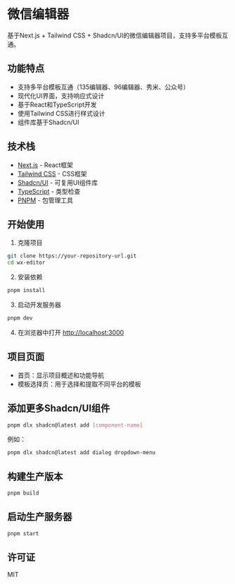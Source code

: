 # 微信编辑器

基于Next.js + Tailwind CSS + Shadcn/UI的微信编辑器项目，支持多平台模板互通。

## 功能特点

- 支持多平台模板互通（135编辑器、96编辑器、秀米、公众号）
- 现代化UI界面，支持响应式设计
- 基于React和TypeScript开发
- 使用Tailwind CSS进行样式设计
- 组件库基于Shadcn/UI

## 技术栈

- [Next.js](https://nextjs.org/) - React框架
- [Tailwind CSS](https://tailwindcss.com/) - CSS框架
- [Shadcn/UI](https://ui.shadcn.com/) - 可复用UI组件库
- [TypeScript](https://www.typescriptlang.org/) - 类型检查
- [PNPM](https://pnpm.io/) - 包管理工具

## 开始使用

1. 克隆项目

```bash
git clone https://your-repository-url.git
cd wx-editor
```

2. 安装依赖

```bash
pnpm install
```

3. 启动开发服务器

```bash
pnpm dev
```

4. 在浏览器中打开 [http://localhost:3000](http://localhost:3000)

## 项目页面

- 首页：显示项目概述和功能导航
- 模板选择页：用于选择和提取不同平台的模板

## 添加更多Shadcn/UI组件

```bash
pnpm dlx shadcn@latest add [component-name]
```

例如：

```bash
pnpm dlx shadcn@latest add dialog dropdown-menu
```

## 构建生产版本

```bash
pnpm build
```

## 启动生产服务器

```bash
pnpm start
```

## 许可证

MIT
